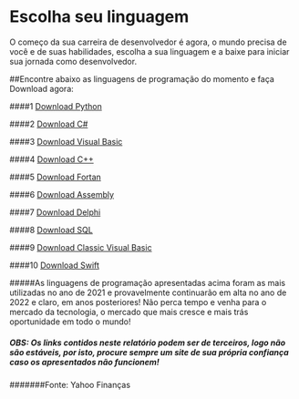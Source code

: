 # Escolha seu linguagem
O começo da sua carreira de desenvolvedor é agora, o mundo precisa de você e de suas habilidades, escolha a sua linguagem e a baixe para iniciar sua jornada como desenvolvedor.

##Encontre abaixo as linguagens de programação do momento e faça Download agora:

####1 [Download Python](https://www.python.org/downloads/)

####2 [Download C#](https://www.microsoft.com/pt-br/p/csharp/9n4w6bhc0hml#activetab=pivot:overviewtab)

####3 [Download Visual Basic](https://microsoft-visual-basic.softonic.com.br/)

####4 [Download C++](https://pt.vessoft.com/software/windows/download/microsoftvc)

####5 [Download Fortan](https://simply-fortran.en.softonic.com/)

####6 [Download Assembly](https://pt.dll-files.com/assembly-csharp.dll.html)

####7 [Download Delphi](https://codegear-delphi.softonic.com.br/)

####8 [Download SQL](https://www.microsoft.com/pt-br/sql-server/sql-server-downloads)

####9 [Download Classic Visual Basic](https://visualstudio.microsoft.com/pt-br/vs/older-downloads/)

####10 [Download Swift](https://www.swift.org/download/)



#####As linguagens de programação apresentadas acima foram as mais utilizadas no ano de 2021 e provavelmente continuarão em alta no ano de 2022 e claro, em anos posteriores! Não perca tempo e venha para o mercado da tecnologia, o mercado que mais cresce e mais trás oportunidade em todo o mundo!



##### OBS: Os links contidos neste relatório podem ser de terceiros, logo não são estáveis, por isto, procure sempre um site de sua própria confiança caso os apresentados não funcionem!

#######Fonte: Yahoo Finanças



